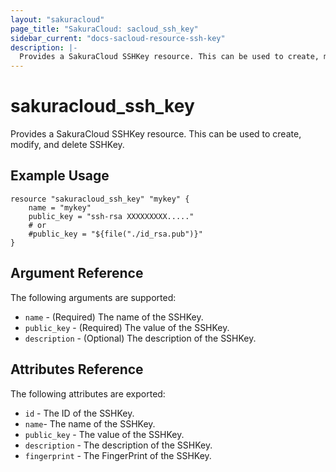 ```yaml
---
layout: "sakuracloud"
page_title: "SakuraCloud: sacloud_ssh_key"
sidebar_current: "docs-sacloud-resource-ssh-key"
description: |-
  Provides a SakuraCloud SSHKey resource. This can be used to create, modify, and delete SSHKey.
---
```


# sakuracloud\_ssh\_key

Provides a SakuraCloud SSHKey resource. This can be used to create, modify,
and delete SSHKey.

## Example Usage

```
resource "sakuracloud_ssh_key" "mykey" {
    name = "mykey"
    public_key = "ssh-rsa XXXXXXXXX....."
    # or
    #public_key = "${file("./id_rsa.pub")}"
}
```

## Argument Reference

The following arguments are supported:

* `name` - (Required) The name of the SSHKey.
* `public_key` - (Required) The value of the SSHKey.
* `description` - (Optional) The description of the SSHKey.

## Attributes Reference

The following attributes are exported:

* `id` - The ID of the SSHKey.
* `name`- The name of the SSHKey.
* `public_key` - The value of the SSHKey.
* `description` - The description of the SSHKey.
* `fingerprint` - The FingerPrint of the SSHKey.
